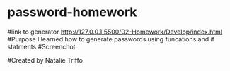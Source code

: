 # password-homework
#link to generator
http://127.0.0.1:5500/02-Homework/Develop/index.html
#Purpose
I learned how to generate passwords using funcations and if statments 
#Screenchot 

#Created by 
Natalie Triffo
